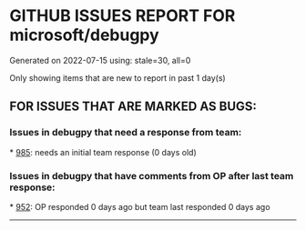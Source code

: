 
# GITHUB ISSUES REPORT FOR microsoft/debugpy


Generated on 2022-07-15 using: stale=30, all=0


Only showing items that are new to report in past 1 day(s)


## FOR ISSUES THAT ARE MARKED AS BUGS:


### Issues in debugpy that need a response from team:


\* [985](https://github.com/microsoft/debugpy/issues/985 "Evaluate request returns `null` result if variable has `None` value."): needs an initial team response (0 days old)

### Issues in debugpy that have comments from OP after last team response:


\* [952](https://github.com/microsoft/debugpy/issues/952 "Debugger stuck trying to load variables"): OP responded 0 days ago but team last responded 0 days ago

---
